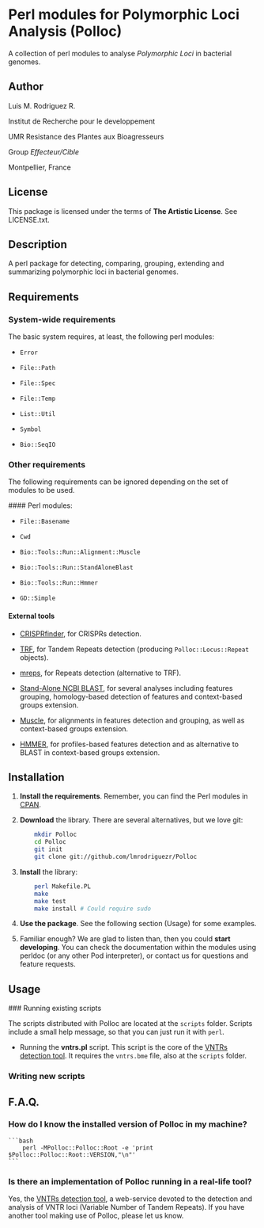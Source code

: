 Perl modules for Polymorphic Loci Analysis (Polloc)
===================================================

A collection of perl modules to analyse *Polymorphic Loci*
in bacterial genomes.


Author
------

Luis M. Rodriguez R. <lmrodriguezr at gmail dot com>

Institut de Recherche pour le developpement

UMR Resistance des Plantes aux Bioagresseurs

Group *Effecteur/Cible*

Montpellier, France


License
-------

This package is licensed under the terms of **The Artistic
License**. See LICENSE.txt.


Description
-----------

A perl package for detecting, comparing, grouping, extending and
summarizing polymorphic loci in bacterial genomes.


Requirements
------------

### System-wide requirements

The basic system requires, at least, the following perl
modules:

* `Error`

* `File::Path`

* `File::Spec`

* `File::Temp`

* `List::Util`

* `Symbol`

* `Bio::SeqIO`

### Other requirements

The following requirements can be ignored depending on the
set of modules to be used.

#### Perl modules:

* `File::Basename`

* `Cwd`

* `Bio::Tools::Run::Alignment::Muscle`

* `Bio::Tools::Run::StandAloneBlast`

* `Bio::Tools::Run::Hmmer`

* `GD::Simple`

#### External tools

* [CRISPRfinder](http://crispr.u-psud.fr/Server/), for
CRISPRs detection.

* [TRF](http://tandem.bu.edu/trf/trf.html), for Tandem
Repeats detection (producing `Polloc::Locus::Repeat`
objects).

* [mreps](http://bioinfo.lifl.fr/mreps/), for Repeats
detection (alternative to TRF).

* [Stand-Alone NCBI BLAST](http://blast.ncbi.nlm.nih.gov/),
for several analyses including features grouping,
homology-based detection of features and context-based
groups extension.

* [Muscle](http://www.drive5.com/muscle/), for alignments
in features detection and grouping, as well as context-based
groups extension.

* [HMMER](http://hmmer.janelia.org/), for
profiles-based features detection and as alternative to
BLAST in context-based groups extension.


Installation
------------

1.  **Install the requirements**.  Remember, you can
    find the Perl modules in [CPAN](http://cpan.org).

2.  **Download** the library.  There are several alternatives,
    but we love git:

    ```bash
        mkdir Polloc
        cd Polloc
        git init
        git clone git://github.com/lmrodriguezr/Polloc
    ```

3.  **Install** the library:

    ```bash
        perl Makefile.PL
        make
        make test
        make install # Could require sudo
    ```

4.  **Use the package**.  See the following section (Usage) for
    some examples.

5.  Familiar enough?  We are glad to listen than, then you could
    **start developing**.  You can check the documentation within the
    modules using perldoc (or any other Pod interpreter), or contact
    us for questions and feature requests.


Usage
-----

### Running existing scripts

The scripts distributed with Polloc are located at the `scripts` folder.  Scripts
include a small help message, so that you can just run it with `perl`.

* Running the **vntrs.pl** script.  This script is the core of the [VNTRs detection
tool](http://bioinfo-prod.mpl.ird.fr/xantho/utils/#vntrs).  It requires the
`vntrs.bme` file, also at the `scripts` folder.


### Writing new scripts



F.A.Q.
------

### How do I know the installed version of Polloc in my machine?

    ```bash
        perl -MPolloc::Polloc::Root -e 'print $Polloc::Polloc::Root::VERSION,"\n"'
    ```

### Is there an implementation of Polloc running in a real-life tool?

Yes, the [VNTRs detection tool](http://bioinfo-prod.mpl.ird.fr/xantho/utils/#vntrs),
a web-service devoted to the detection and analysis of VNTR loci (Variable Number of
Tandem Repeats).  If you have another tool making use of Polloc, please let us know.


